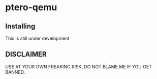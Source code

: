 # ptero-qemu

## Installing
This is still under development


## DISCLAIMER
USE AT YOUR OWN FREAKING RISK, DO NOT BLAME ME IF YOU GET BANNED.

